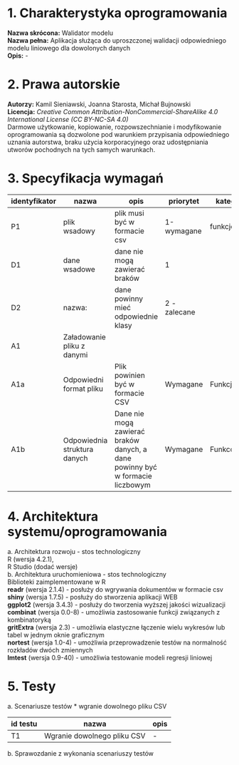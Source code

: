 # 1. Charakterystyka oprogramowania </br>
  **Nazwa skrócona:** Walidator modelu </br>
  **Nazwa pełna:** Aplikacja służąca do uproszczonej walidacji odpowiedniego modelu liniowego dla dowolonych danych </br>
  **Opis:** -

# 2. Prawa autorskie </br>
  **Autorzy:** Kamil Sieniawski, Joanna Starosta, Michał Bujnowski </br>
  **Licencja:** *Creative Common Attribution-NonCommercial-ShareAlike 4.0 International License (CC BY-NC-SA 4.0)* </br>
  Darmowe użytkowanie, kopiowanie, rozpowszechnianie i modyfikowanie oprogramowania są dozwolone pod warunkiem przypisania odpowiedniego uznania autorstwa, braku użycia korporacyjnego oraz udostępniania utworów pochodnych na tych samych warunkach.

# 3. Specyfikacja wymagań
 
  | identyfikator | nazwa | opis | priorytet| kategoria |
|------|------|------|------|------|
|  P1     | plik wsadowy     |    plik musi być w formacie csv  |  1-wymagane    |   funkcjonalne </br>   |
| D1     |  dane wsadowe    |   dane nie mogą zawierać braków    |     1  |      |
|  D2    |  nazwa:    |dane powinny mieć odpowiednie klasy      | 2 - zalecane |
| A1 | Załadowanie pliku z danymi | | |
| A1a | Odpowiedni format pliku | Plik powinien być w formacie CSV | Wymagane | Funkcjonalne |
| A1b | Odpowiednia struktura danych | Dane nie mogą zawierać braków danych, a dane powinny być w formacie liczbowym | Wymagane | Funkconalne |

     


   

# 4. Architektura systemu/oprogramowania </br>
  a. Architektura rozwoju - stos technologiczny </br>
      R (wersja 4.2.1), </br>
      R Studio (dodać wersje) </br>
  b. Architektura uruchomieniowa - stos technologiczny </br>
    Biblioteki zaimplementowane w R </br>
    **readr** (wersja 2.1.4) - posłuży do wgrywania dokumentów w formacie csv </br>
    **shiny** (wersja 1.7.5) - posłuży do stworzenia aplikacji WEB </br>
    **ggplot2** (wersja 3.4.3) - posłuży do tworzenia wyższej jakości wizualizacji </br>
    **combinat** (wersja 0.0-8) - umożliwia zastosowanie funkcji związanych z kombinatoryką </br>
    **gritExtra** (wersja 2.3) - umożliwia elastyczne łączenie wielu wykresów lub tabel w jednym oknie graficznym </br>
    **nortest** (wersja 1.0-4) - umożliwia przeprowadzenie testów na normalność rozkładów dwóch zmiennych </br>
    **lmtest** (wersja 0.9-40) - umożliwia testowanie modeli regresji liniowej </br>

# 5. Testy
  a. Scenariusze testów
    * wgranie dowolnego pliku CSV

| id testu | nazwa | opis | 
|------|------|------|
|  T1     | Wgranie dowolnego pliku  CSV     |  -  |

    
  b. Sprawozdanie z wykonania scenariuszy testów
